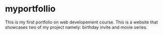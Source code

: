 # myportfollio
This is my first portfolio on web developement course. This is a website that showcases two of my project namely: birthday invite and movie series.
